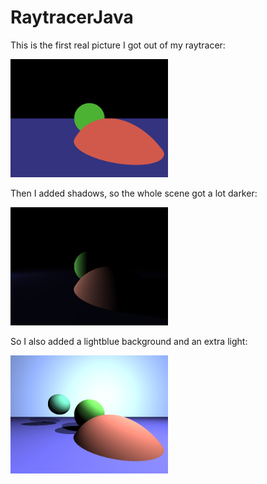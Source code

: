 # RaytracerJava

This is the first real picture I got out of my raytracer:

<img src="images/raytracer.png" width="50%">

Then I added shadows, so the whole scene got a lot darker:

<img src="images/raytracerShadow.png" width="50%">

So I also added a lightblue background and an extra light:

<img src="images/twoWhiteLights.png" width="50%">
